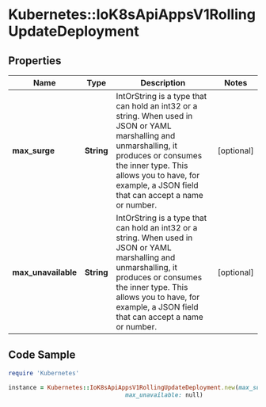 # Kubernetes::IoK8sApiAppsV1RollingUpdateDeployment

## Properties

Name | Type | Description | Notes
------------ | ------------- | ------------- | -------------
**max_surge** | **String** | IntOrString is a type that can hold an int32 or a string.  When used in JSON or YAML marshalling and unmarshalling, it produces or consumes the inner type.  This allows you to have, for example, a JSON field that can accept a name or number. | [optional] 
**max_unavailable** | **String** | IntOrString is a type that can hold an int32 or a string.  When used in JSON or YAML marshalling and unmarshalling, it produces or consumes the inner type.  This allows you to have, for example, a JSON field that can accept a name or number. | [optional] 

## Code Sample

```ruby
require 'Kubernetes'

instance = Kubernetes::IoK8sApiAppsV1RollingUpdateDeployment.new(max_surge: null,
                                 max_unavailable: null)
```


